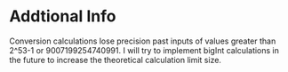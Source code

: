# Addtional Info

Conversion calculations lose precision past inputs of values greater than 2^53-1 or 9007199254740991. I will try to implement bigInt calculations in the future to increase the theoretical calculation limit size.

